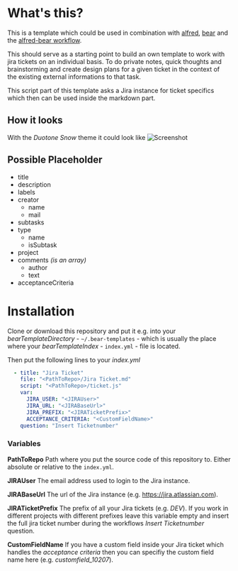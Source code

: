 # What's this?
This is a template which could be used in combination with [alfred](https://www.alfredapp.com), [bear](https://bear.app) and the [alfred-bear workflow](https://github.com/jmeischner/alfred-bear).

This should serve as a starting point to build an own template to work with jira tickets on an individual basis. To do private notes, quick thoughts and brainstorming and create design plans for a given ticket in the context of the existing external informations to that task.

This script part of this template asks a Jira instance for ticket specifics which then can be used inside the markdown part.

## How it looks
With the *Duotone Snow* theme it could look like
![Screenshot](https://github.com/jmeischner/alfred-bear-jira-ticket/blob/master/screenshot.png?raw=true)

## Possible Placeholder
- title
- description
- labels
- creator
    - name
    - mail
- subtasks
- type
    - name
    - isSubtask
- project
- comments *(is an array)*
    - author
    - text
- acceptanceCriteria

# Installation
Clone or download this repository and put it e.g. into your *bearTemplateDirectory* - `~/.bear-templates` - which is usually the place where your *bearTemplateIndex* - `index.yml` - file is located.

Then put the following lines to your *index.yml*

```yml
  - title: "Jira Ticket"
    file: "<PathToRepo>/Jira Ticket.md"
    script: "<PathToRepo>/ticket.js"
    var:
      JIRA_USER: "<JIRAUser>"
      JIRA_URL: "<JIRABaseUrl>"
      JIRA_PREFIX: "<JIRATicketPrefix>"
      ACCEPTANCE_CRITERIA: "<CustomFieldName>"
    question: "Insert Ticketnumber"
```

### Variables
**PathToRepo**
Path where you put the source code of this repository to. Either absolute or relative to the `index.yml`.

**JIRAUser**
The email address used to login to the Jira instance.

**JIRABaseUrl**
The url of the Jira instance (e.g. https://jira.atlassian.com).

**JIRATicketPrefix**
The prefix of all your Jira tickets (e.g. *DEV*). If you work in different projects with different prefixes leave this variable empty and insert the full jira ticket number during the workflows *Insert Ticketnumber* question.

**CustomFieldName**
If you have a custom field inside your Jira ticket which handles the *acceptance criteria* then you can specifiy the custom field name here (e.g. *customfield_10207*).